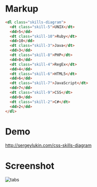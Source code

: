 Markup
======

``` html
<dl class="skills-diagram">
  <dt class="skill-5">UNIX</dt>
  <dd>5</dd>
  <dt class="skill-10">Ruby</dt>
  <dd>10</dd>
  <dt class="skill-3">Java</dt>
  <dd>3</dd>
  <dt class="skill-8">PHP</dt>
  <dd>8</dd>
  <dt class="skill-4">RegEx</dt>
  <dd>4</dd>
  <dt class="skill-6">HTML5</dt>
  <dd>6</dd>
  <dt class="skill-7">JavaScript</dt>
  <dd>7</dd>
  <dt class="skill-9">CSS</dt>
  <dd>9</dd>
  <dt class="skill-2">C#</dt>
  <dd>2</dd>
</dl>
```

Demo
====

http://sergeylukin.com/css-skills-diagram

Screenshot
==========

![tabs](https://raw.github.com/sergeylukin/css-skills-diagram/gh-pages/img/screen-skills-diagram.jpg)
